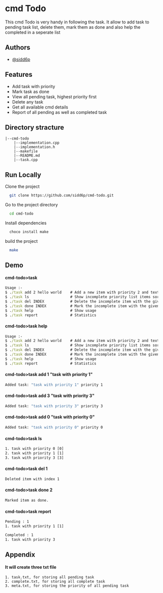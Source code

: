 
# cmd Todo

This cmd Todo is very handy in following the task. It allow to add task to pending task list, delete them, mark them as done and also help the completed in a seperate list


## Authors

- [@sidd6p](https://github.com/sidd6p)


## Features

- Add task with priority
- Mark task as done
- View all pending task, highest priority first 
- Delete any task
- Get all available cmd details
- Report of all pending as well as completed task



## Directory stracture

    |--cmd-todo
        |--implementation.cpp
        |--implementation.h
        |--makefile
        |--README.md
        |--task.cpp

## Run Locally

Clone the project

```bash
  git clone https://github.com/sidd6p/cmd-todo.git
```

Go to the project directory

```bash
  cd cmd-todo
```

Install dependencies

```bash
  choco install make
```

build the project

```bash
  make
```


## Demo

#### cmd-todo>task
```cmd
Usage :-
$ ./task add 2 hello world    # Add a new item with priority 2 and text "hello world" to the list
$ ./task ls                   # Show incomplete priority list items sorted by priority in ascending order
$ ./task del INDEX            # Delete the incomplete item with the given index
$ ./task done INDEX           # Mark the incomplete item with the given index as complete
$ ./task help                 # Show usage
$ ./task report               # Statistics
```
#### cmd-todo>task help
```cmd
Usage :-
$ ./task add 2 hello world    # Add a new item with priority 2 and text "hello world" to the list
$ ./task ls                   # Show incomplete priority list items sorted by priority in ascending order
$ ./task del INDEX            # Delete the incomplete item with the given index
$ ./task done INDEX           # Mark the incomplete item with the given index as complete
$ ./task help                 # Show usage
$ ./task report               # Statistics
```

#### cmd-todo>task add 1 "task with priority 1"
```cmd
Added task: "task with priority 1" priority 1
```

#### cmd-todo>task add 3 "task with priority 3"
```cmd
Added task: "task with priority 3" priority 3
```

#### cmd-todo>task add 0 "task with priority 0"
```cmd
Added task: "task with priority 0" priority 0
```

#### cmd-todo>task ls
```cmd
1. task with priority 0 [0]
2. task with priority 1 [1]
3. task with priority 3 [3]
```

#### cmd-todo>task del 1
```cmd
Deleted item with index 1
```

#### cmd-todo>task done 2
```cmd
Marked item as done.
```

#### cmd-todo>task report
```cmd
Pending : 1
1. task with priority 1 [1]

Completed : 1
1. task with priority 3
```
## Appendix

#### It will create three txt file

    1. task.txt, for storing all pending task
    2. complete.txt, for storing all complete task
    3. meta.txt, for storing the priority of all pending task


